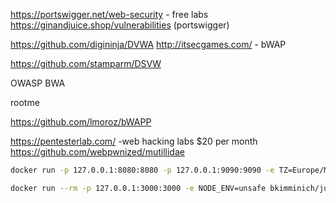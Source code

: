 
https://portswigger.net/web-security - free labs
https://ginandjuice.shop/vulnerabilities (portswigger)

https://github.com/digininja/DVWA
http://itsecgames.com/ - bWAP

https://github.com/stamparm/DSVW

OWASP BWA

rootme

https://github.com/lmoroz/bWAPP

https://pentesterlab.com/ -web hacking labs $20 per month
https://github.com/webpwnized/mutillidae
```bash
docker run -p 127.0.0.1:8080:8080 -p 127.0.0.1:9090:9090 -e TZ=Europe/Moscow webgoat/webgoat

docker run --rm -p 127.0.0.1:3000:3000 -e NODE_ENV=unsafe bkimminich/juice-shop
```


